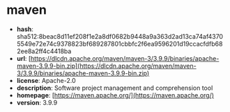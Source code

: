 # maven

- **hash**: sha512:8beac8d11ef208f1e2a8df0682b9448a9a363d2ad13ca74af43705549e72e74c9378823bf689287801cbbfc2f6ea9596201d19ccacfdfb682ee8a2ff4c4418ba
- **url**: [https://dlcdn.apache.org/maven/maven-3/3.9.9/binaries/apache-maven-3.9.9-bin.zip](https://dlcdn.apache.org/maven/maven-3/3.9.9/binaries/apache-maven-3.9.9-bin.zip)
- **license**: Apache-2.0
- **description**: Software project management and comprehension tool
- **homepage**: [https://maven.apache.org/](https://maven.apache.org/)
- **version**: 3.9.9


